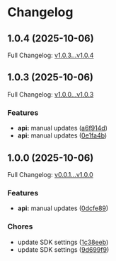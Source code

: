 # Changelog

## 1.0.4 (2025-10-06)

Full Changelog: [v1.0.3...v1.0.4](https://github.com/kishan20-00/llm_api-python/compare/v1.0.3...v1.0.4)

## 1.0.3 (2025-10-06)

Full Changelog: [v1.0.0...v1.0.3](https://github.com/kishan20-00/llm_api-python/compare/v1.0.0...v1.0.3)

### Features

* **api:** manual updates ([a6f914d](https://github.com/kishan20-00/llm_api-python/commit/a6f914de7fd5d50e3e4182827627d6336ce313ba))
* **api:** manual updates ([0e1fa4b](https://github.com/kishan20-00/llm_api-python/commit/0e1fa4bb7d6cb410ccb9f4eb27bf5244e01b67c3))

## 1.0.0 (2025-10-06)

Full Changelog: [v0.0.1...v1.0.0](https://github.com/kishan20-00/llm_api-python/compare/v0.0.1...v1.0.0)

### Features

* **api:** manual updates ([0dcfe89](https://github.com/kishan20-00/llm_api-python/commit/0dcfe899b05919bd73d37163d7c5d095cb8f6ed9))


### Chores

* update SDK settings ([1c38eeb](https://github.com/kishan20-00/llm_api-python/commit/1c38eeb0ec089737601db85e7da500d189ef3f99))
* update SDK settings ([9d699f9](https://github.com/kishan20-00/llm_api-python/commit/9d699f9cd20d3f6ee1079ae3d8efd68d5f70640f))
